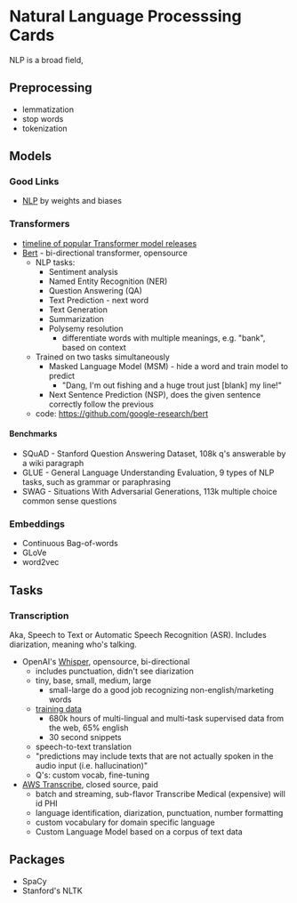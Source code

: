 # Natural Language Processsing Cards
NLP is a broad field,

## Preprocessing
- lemmatization
- stop words
- tokenization

## Models
### Good Links
- [NLP](https://wandb.ai/lavanyashukla/vega-plots/reports/Natural-Language-Processing--Vmlldzo2Nzk2Ng) by weights and biases

### Transformers
- [timeline of popular Transformer model releases](https://huggingface.co/course/chapter1/4#a-bit-of-transformer-history)
- [Bert](https://huggingface.co/blog/bert-101) - bi-directional transformer, opensource
  - NLP tasks:
    - Sentiment analysis
    - Named Entity Recognition (NER)
    - Question Answering (QA)
    - Text Prediction - next word
    - Text Generation
    - Summarization
    - Polysemy resolution 
      - differentiate words with multiple meanings, e.g. "bank", based on context
  - Trained on two tasks simultaneously
    - Masked Language Model (MSM) - hide a word and train model to predict
      - "Dang, I'm out fishing and a huge trout just [blank] my line!"
    - Next Sentence Prediction (NSP), does the given sentence correctly follow the previous
  - code: https://github.com/google-research/bert

#### Benchmarks
- SQuAD - Stanford Question Answering Dataset, 108k q's answerable by a wiki paragraph
- GLUE - General Language Understanding Evaluation, 9 types of NLP tasks, such as grammar or paraphrasing
- SWAG - Situations With Adversarial Generations, 113k multiple choice common sense questions


### Embeddings
- Continuous Bag-of-words
- GLoVe
- word2vec

## Tasks

### Transcription 
Aka, Speech to Text or Automatic Speech Recognition (ASR). Includes diarization, meaning who's talking.
- OpenAI's [Whisper](https://openai.com/blog/whisper/), opensource, bi-directional
  - includes punctuation, didn't see diarization
  - tiny, base, small, medium, large
    - small-large do a good job recognizing non-english/marketing words
  - [training data](https://github.com/openai/whisper/blob/main/model-card.md#training-data)
    - 680k hours of multi-lingual and multi-task supervised data from the web, 65% english
    - 30 second snippets
  - speech-to-text translation
  - "predictions may include texts that are not actually spoken in the audio input (i.e. hallucination)"
  - Q's: custom vocab, fine-tuning
- [AWS Transcribe](https://aws.amazon.com/transcribe/), closed source, paid
  - batch and streaming, sub-flavor Transcribe Medical (expensive) will id PHI
  - language identification, diarization, punctuation, number formatting
  - custom vocabulary for domain specific language
  - Custom Language Model based on a corpus of text data

<!-- TODO: text EDA, Language Recognition,  NER, Sentiment Analysis, Question Answering, Summarization, Part of Speech Tagging -->


## Packages
- SpaCy
- Stanford's NLTK
